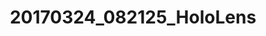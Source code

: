 ---
layout: default
category: bts
tags: ["unity","hololens"]
video: "https://player.vimeo.com/video/209921307?badge=0&amp;autopause=0&amp;player_id=0&amp;app_id=72231"
title: "20170324_082125_HoloLens"
thumbnail: "https://i.vimeocdn.com/video/625586193_295x166.jpg?r=pad"
---
